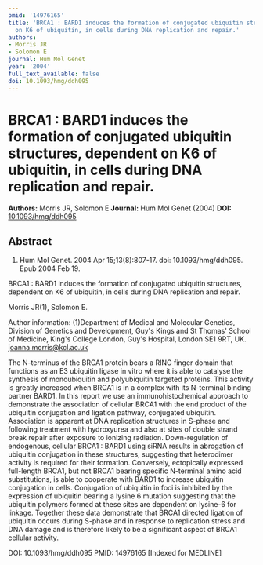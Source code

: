 ```yaml
---
pmid: '14976165'
title: 'BRCA1 : BARD1 induces the formation of conjugated ubiquitin structures, dependent
  on K6 of ubiquitin, in cells during DNA replication and repair.'
authors:
- Morris JR
- Solomon E
journal: Hum Mol Genet
year: '2004'
full_text_available: false
doi: 10.1093/hmg/ddh095
---
```


# BRCA1 : BARD1 induces the formation of conjugated ubiquitin structures, dependent on K6 of ubiquitin, in cells during DNA replication and repair.
**Authors:** Morris JR, Solomon E
**Journal:** Hum Mol Genet (2004)
**DOI:** [10.1093/hmg/ddh095](https://doi.org/10.1093/hmg/ddh095)

## Abstract

1. Hum Mol Genet. 2004 Apr 15;13(8):807-17. doi: 10.1093/hmg/ddh095. Epub 2004
Feb  19.

BRCA1 : BARD1 induces the formation of conjugated ubiquitin structures, 
dependent on K6 of ubiquitin, in cells during DNA replication and repair.

Morris JR(1), Solomon E.

Author information:
(1)Department of Medical and Molecular Genetics, Division of Genetics and 
Development, Guy's Kings and St Thomas' School of Medicine, King's College 
London, Guy's Hospital, London SE1 9RT, UK. joanna.morris@kcl.ac.uk

The N-terminus of the BRCA1 protein bears a RING finger domain that functions as 
an E3 ubiquitin ligase in vitro where it is able to catalyse the synthesis of 
monoubiquitin and polyubiquitin targeted proteins. This activity is greatly 
increased when BRCA1 is in a complex with its N-terminal binding partner BARD1. 
In this report we use an immunohistochemical approach to demonstrate the 
association of cellular BRCA1 with the end product of the ubiquitin conjugation 
and ligation pathway, conjugated ubiquitin. Association is apparent at DNA 
replication structures in S-phase and following treatment with hydroxyurea and 
also at sites of double strand break repair after exposure to ionizing 
radiation. Down-regulation of endogenous, cellular BRCA1 : BARD1 using siRNA 
results in abrogation of ubiquitin conjugation in these structures, suggesting 
that heterodimer activity is required for their formation. Conversely, 
ectopically expressed full-length BRCA1, but not BRCA1 bearing specific 
N-terminal amino acid substitutions, is able to cooperate with BARD1 to increase 
ubiquitin conjugation in cells. Conjugation of ubiquitin in foci is inhibited by 
the expression of ubiquitin bearing a lysine 6 mutation suggesting that the 
ubiquitin polymers formed at these sites are dependent on lysine-6 for linkage. 
Together these data demonstrate that BRCA1 directed ligation of ubiquitin occurs 
during S-phase and in response to replication stress and DNA damage and is 
therefore likely to be a significant aspect of BRCA1 cellular activity.

DOI: 10.1093/hmg/ddh095
PMID: 14976165 [Indexed for MEDLINE]
